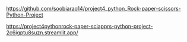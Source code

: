 https://github.com/soobiarao14/project4_python_Rock-paper-scissors-Python-Project

https://project4pythonrock-paper-sciapprs-python-project-2c6igptu8suzn.streamlit.app/
